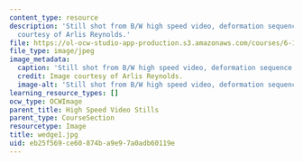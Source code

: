 ```yaml
---
content_type: resource
description: 'Still shot from B/W high speed video, deformation sequence #1. Image
  courtesy of Arlis Reynolds.'
file: https://ol-ocw-studio-app-production.s3.amazonaws.com/courses/6-163-strobe-project-laboratory-fall-2005/eb25f569ce60874ba9e97a0adb60119e_wedge1.jpg
file_type: image/jpeg
image_metadata:
  caption: 'Still shot from B/W high speed video, deformation sequence #1.'
  credit: Image courtesy of Arlis Reynolds.
  image-alt: 'Still shot from B/W high speed video, deformation sequence #1.'
learning_resource_types: []
ocw_type: OCWImage
parent_title: High Speed Video Stills
parent_type: CourseSection
resourcetype: Image
title: wedge1.jpg
uid: eb25f569-ce60-874b-a9e9-7a0adb60119e
---
```

